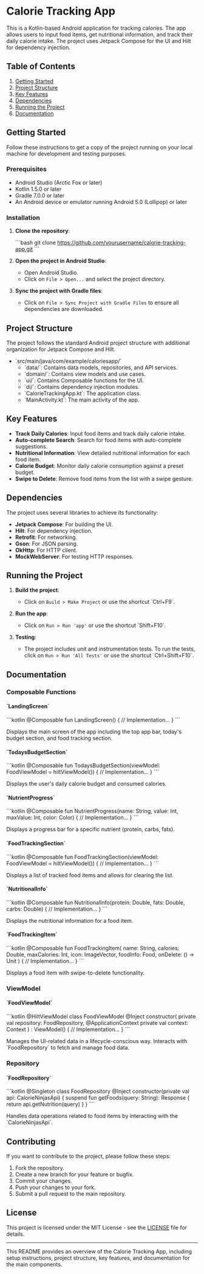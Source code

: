 
# Calorie Tracking App

This is a Kotlin-based Android application for tracking calories. The app allows users to input food items, get nutritional information, and track their daily calorie intake. The project uses Jetpack Compose for the UI and Hilt for dependency injection.

## Table of Contents

1. [Getting Started](#getting-started)
2. [Project Structure](#project-structure)
3. [Key Features](#key-features)
4. [Dependencies](#dependencies)
5. [Running the Project](#running-the-project)
6. [Documentation](#documentation)

## Getting Started

Follow these instructions to get a copy of the project running on your local machine for development and testing purposes.

### Prerequisites

- Android Studio (Arctic Fox or later)
- Kotlin 1.5.0 or later
- Gradle 7.0.0 or later
- An Android device or emulator running Android 5.0 (Lollipop) or later

### Installation

1. **Clone the repository**:

    \`\`\`bash
    git clone https://github.com/yourusername/calorie-tracking-app.git
    \`\`\`

2. **Open the project in Android Studio**:

    - Open Android Studio.
    - Click on `File > Open...` and select the project directory.

3. **Sync the project with Gradle files**:

    - Click on `File > Sync Project with Gradle Files` to ensure all dependencies are downloaded.

## Project Structure

The project follows the standard Android project structure with additional organization for Jetpack Compose and Hilt.

- \`src/main/java/com/example/caloriesapp/\`
  - \`data/\`: Contains data models, repositories, and API services.
  - \`domain/\`: Contains view models and use cases.
  - \`ui/\`: Contains Composable functions for the UI.
  - \`di/\`: Contains dependency injection modules.
  - \`CalorieTrackingApp.kt\`: The application class.
  - \`MainActivity.kt\`: The main activity of the app.

## Key Features

- **Track Daily Calories**: Input food items and track daily calorie intake.
- **Auto-complete Search**: Search for food items with auto-complete suggestions.
- **Nutritional Information**: View detailed nutritional information for each food item.
- **Calorie Budget**: Monitor daily calorie consumption against a preset budget.
- **Swipe to Delete**: Remove food items from the list with a swipe gesture.

## Dependencies

The project uses several libraries to achieve its functionality:

- **Jetpack Compose**: For building the UI.
- **Hilt**: For dependency injection.
- **Retrofit**: For networking.
- **Gson**: For JSON parsing.
- **OkHttp**: For HTTP client.
- **MockWebServer**: For testing HTTP responses.

## Running the Project

1. **Build the project**:

    - Click on `Build > Make Project` or use the shortcut \`Ctrl+F9\`.

2. **Run the app**:

    - Click on `Run > Run 'app'` or use the shortcut \`Shift+F10\`.

3. **Testing**:

    - The project includes unit and instrumentation tests. To run the tests, click on `Run > Run 'All Tests'` or use the shortcut \`Ctrl+Shift+F10\`.

## Documentation

### Composable Functions

#### \`LandingScreen\`

\`\`\`kotlin
@Composable
fun LandingScreen() {
    // Implementation...
}
\`\`\`

Displays the main screen of the app including the top app bar, today's budget section, and food tracking section.

#### \`TodaysBudgetSection\`

\`\`\`kotlin
@Composable
fun TodaysBudgetSection(viewModel: FoodViewModel = hiltViewModel()) {
    // Implementation...
}
\`\`\`

Displays the user's daily calorie budget and consumed calories.

#### \`NutrientProgress\`

\`\`\`kotlin
@Composable
fun NutrientProgress(name: String, value: Int, maxValue: Int, color: Color) {
    // Implementation...
}
\`\`\`

Displays a progress bar for a specific nutrient (protein, carbs, fats).

#### \`FoodTrackingSection\`

\`\`\`kotlin
@Composable
fun FoodTrackingSection(viewModel: FoodViewModel = hiltViewModel()) {
    // Implementation...
}
\`\`\`

Displays a list of tracked food items and allows for clearing the list.

#### \`NutritionalInfo\`

\`\`\`kotlin
@Composable
fun NutritionalInfo(protein: Double, fats: Double, carbs: Double) {
    // Implementation...
}
\`\`\`

Displays the nutritional information for a food item.

#### \`FoodTrackingItem\`

\`\`\`kotlin
@Composable
fun FoodTrackingItem(
    name: String,
    calories: Double,
    maxCalories: Int,
    icon: ImageVector,
    foodInfo: Food,
    onDelete: () -> Unit
) {
    // Implementation...
}
\`\`\`

Displays a food item with swipe-to-delete functionality.

### ViewModel

#### \`FoodViewModel\`

\`\`\`kotlin
@HiltViewModel
class FoodViewModel @Inject constructor(
    private val repository: FoodRepository,
    @ApplicationContext private val context: Context
) : ViewModel() {
    // Implementation...
}
\`\`\`

Manages the UI-related data in a lifecycle-conscious way. Interacts with \`FoodRepository\` to fetch and manage food data.

### Repository

#### \`FoodRepository\`

\`\`\`kotlin
@Singleton
class FoodRepository @Inject constructor(private val api: CalorieNinjasApi) {
    suspend fun getFoods(query: String): Response<NutritionResponse> {
        return api.getNutrition(query)
    }
}
\`\`\`

Handles data operations related to food items by interacting with the \`CalorieNinjasApi\`.

## Contributing

If you want to contribute to the project, please follow these steps:

1. Fork the repository.
2. Create a new branch for your feature or bugfix.
3. Commit your changes.
4. Push your changes to your fork.
5. Submit a pull request to the main repository.

## License

This project is licensed under the MIT License - see the [LICENSE](LICENSE) file for details.

---

This README provides an overview of the Calorie Tracking App, including setup instructions, project structure, key features, and documentation for the main components.
